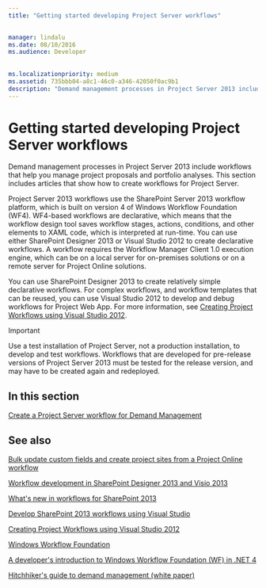 ```yaml
---
title: "Getting started developing Project Server workflows"

 
manager: lindalu
ms.date: 08/10/2016
ms.audience: Developer
 
 
ms.localizationpriority: medium
ms.assetid: 735bbb04-a8c1-46c0-a346-42050f0ac9b1
description: "Demand management processes in Project Server 2013 include workflows that help you manage project proposals and portfolio analyses. This section includes articles that show how to create workflows for Project Server."
---
```


# Getting started developing Project Server workflows

Demand management processes in Project Server 2013 include workflows that help you manage project proposals and portfolio analyses. This section includes articles that show how to create workflows for Project Server.
  
Project Server 2013 workflows use the SharePoint Server 2013 workflow platform, which is built on version 4 of Windows Workflow Foundation (WF4). WF4-based workflows are declarative, which means that the workflow design tool saves workflow stages, actions, conditions, and other elements to XAML code, which is interpreted at run-time. You can use either SharePoint Designer 2013 or Visual Studio 2012 to create declarative workflows. A workflow requires the Workflow Manager Client 1.0 execution engine, which can be on a local server for on-premises solutions or on a remote server for Project Online solutions.
  
You can use SharePoint Designer 2013 to create relatively simple declarative workflows. For complex workflows, and workflow templates that can be reused, you can use Visual Studio 2012 to develop and debug workflows for Project Web App. For more information, see [Creating Project Workflows using Visual Studio 2012](https://blogs.msdn.com/b/project_programmability/archive/2012/11/07/creating-project-workflows-using-visual-studio-2012.aspx).
  
> [!IMPORTANT]
> Use a test installation of Project Server, not a production installation, to develop and test workflows. Workflows that are developed for pre-release versions of Project Server 2013 must be tested for the release version, and may have to be created again and redeployed. 
  
## In this section

[Create a Project Server workflow for Demand Management](create-a-project-server-workflow-for-demand-management.md)
  
## See also



[Bulk update custom fields and create project sites from a Project Online workflow](bulk-update-custom-fields-and-create-project-sites-from-workflow-in-project.md)


[Workflow development in SharePoint Designer 2013 and Visio 2013](https://msdn.microsoft.com/library/jj163272%28office.15%29.aspx)
  
[What's new in workflows for SharePoint 2013](https://msdn.microsoft.com/library/jj163177.aspx)
  
[Develop SharePoint 2013 workflows using Visual Studio](https://msdn.microsoft.com/library/jj163199.aspx)
  
[Creating Project Workflows using Visual Studio 2012](https://blogs.msdn.com/b/project_programmability/archive/2012/11/07/creating-project-workflows-using-visual-studio-2012.aspx)
  
[Windows Workflow Foundation](https://msdn.microsoft.com/library/dd489441.aspx)
  
[A developer's introduction to Windows Workflow Foundation (WF) in .NET 4](https://msdn.microsoft.com/library/ee342461.aspx)
  
[Hitchhiker's guide to demand management (white paper)](https://msdn.microsoft.com/library/ff973112.aspx)

